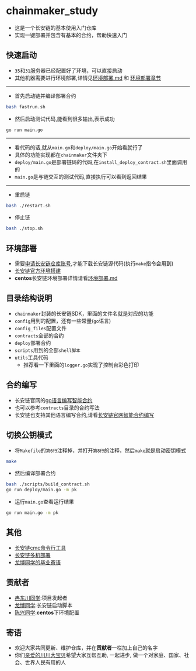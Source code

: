 # chainmaker_study
* 这是一个长安链的基本使用入门仓库
* 实现一键部署并包含有基本的合约，帮助快速入门

## 快速启动
* `35`和`31`服务器已经配置好了环境，可以直接启动
* 其他机器需要进行环境部署,详情见[环境部署.md](./%E7%8E%AF%E5%A2%83%E9%85%8D%E7%BD%AE.md) 和 [环境部署章节](#环境部署)
---
* 首先启动链并编译部署合约
```bash
bash fastrun.sh
```
* 然后启动测试代码,能看到很多输出,表示成功
```bash
go run main.go
```
---
* 看代码的话,就从`main.go`和`deploy/main.go`开始看就行了
* 具体的功能实现都在`chainmaker`文件夹下
* `deploy/main.go`是部署链码的代码,在`install_deploy_contract.sh`里面调用的
* `main.go`是与链交互的测试代码,直接执行可以看到返回结果
---
* 重启链
```bash
bash ./restart.sh
```
* 停止链
```bash
bash ./stop.sh
```

## 环境部署
* 需要[申请长安链仓库账号](https://git.chainmaker.org.cn/users/sign_in?redirect_to_referer=yes),才能下载长安链源代码(执行`make`指令会用到)
* [长安链官方环境搭建](https://docs.chainmaker.org.cn/v2.2.1/html/tutorial/%E9%80%9A%E8%BF%87%E5%91%BD%E4%BB%A4%E8%A1%8C%E5%B7%A5%E5%85%B7%E5%90%AF%E5%8A%A8%E9%93%BE.html)
* **centos**长安链环境部署详情请看[环境部署.md](./%E7%8E%AF%E5%A2%83%E9%85%8D%E7%BD%AE.md)

## 目录结构说明
* `chainmaker`封装的长安链SDK，里面的文件名就是对应的功能
* `config`用到的配置，还有一些常量(`go`语言)
* `config_files`配置文件
* `contracts`全部的合约
* `deploy`部署合约
* `scripts`用到的全部`shell脚本`
* `utils`工具代码
  * 推荐看一下里面的`logger.go`实现了控制台彩色打印

## 合约编写
* 长安链官网的[go语言编写智能合约](https://docs.chainmaker.org.cn/instructions/%E4%BD%BF%E7%94%A8Golang%E8%BF%9B%E8%A1%8C%E6%99%BA%E8%83%BD%E5%90%88%E7%BA%A6%E5%BC%80%E5%8F%91.html)
* 也可以参考`contracts`目录的合约写法
* 长安链也支持其他语言编写合约,请看[长安链官网智能合约编写](https://docs.chainmaker.org.cn/instructions/%E6%99%BA%E8%83%BD%E5%90%88%E7%BA%A6%E5%BC%80%E5%8F%91.html)

## 切换公钥模式
* 将`Makefile`的`第6行`注释掉，并打开`第8行`的注释，然后`make`就是启动密钥模式
```bash
make
```
* 然后编译部署合约
```bash
bash ./scripts/build_contract.sh
go run deploy/main.go -m pk
```
* 运行`main.go`查看运行结果
```bash
go run main.go -m pk
```

## 其他
* [长安链cmc命令行工具](https://docs.chainmaker.org.cn/v2.2.1/html/dev/%E5%91%BD%E4%BB%A4%E8%A1%8C%E5%B7%A5%E5%85%B7.html)
* [长安链多机部署](https://docs.chainmaker.org.cn/v2.2.1/html/operation/%E5%A4%9A%E6%9C%BA%E9%83%A8%E7%BD%B2.html)
* [龙博同学的毕业寄语](http://10.21.4.21/longbo/worksummary)


## 贡献者
* [冉东川同学](http://10.21.4.21/rangdongchuan):项目发起者
* [龙博同学](http://10.21.4.21/longbo):长安链启动脚本
* [陈兴同学](http://10.21.4.21/chenxing):**centos**下环境配置

## 寄语
* 欢迎大家共同更新、维护仓库，并在**贡献者**一栏加上自己的名字
* 你们[亲爱的川川大宝贝](http://10.21.4.21/rangdongchuan)希望大家互帮互助, 一起进步, 做一个对家庭、国家、社会、世界人民有用的人